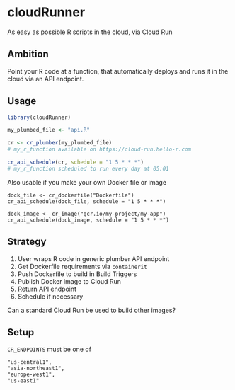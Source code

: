 # cloudRunner

As easy as possible R scripts in the cloud, via Cloud Run

## Ambition

Point your R code at a function, that automatically deploys and runs it in the cloud via an API endpoint.

## Usage

```r
library(cloudRunner)

my_plumbed_file <- "api.R"

cr <- cr_plumber(my_plumbed_file)
# my_r_function available on https://cloud-run.hello-r.com

cr_api_schedule(cr, schedule = "1 5 * * *")
# my_r_function scheduled to run every day at 05:01
```

Also usable if you make your own Docker file or image

```
dock_file <- cr_dockerfile("Dockerfile")
cr_api_schedule(dock_file, schedule = "1 5 * * *")

dock_image <- cr_image("gcr.io/my-project/my-app")
cr_api_schedule(dock_image, schedule = "1 5 * * *")
```

## Strategy

1. User wraps R code in generic plumber API endpoint
2. Get Dockerfile requirements via `containerit`
3. Push Dockerfile to build in Build Triggers
4. Publish Docker image to Cloud Run
5. Return API endpoint
6. Schedule if necessary

Can a standard Cloud Run be used to build other images?

## Setup

`CR_ENDPOINTS` must be one of 

```
"us-central1",
"asia-northeast1",
"europe-west1",
"us-east1"
```
